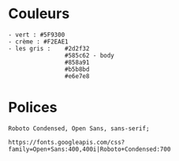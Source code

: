 # Couleurs

    - vert : #5F9300
    - crème : #F2EAE1
    - les gris :    #2d2f32
                    #585c62 - body
                    #858a91
                    #b5b8bd
                    #e6e7e8

# Polices

    Roboto Condensed, Open Sans, sans-serif;

    https://fonts.googleapis.com/css?family=Open+Sans:400,400i|Roboto+Condensed:700

